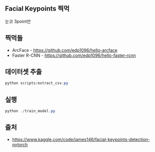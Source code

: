## Facial Keypoints 찍먹

눈코 3point만

## 찍먹들

* ArcFace - https://github.com/edp1096/hello-arcface
* Faster R-CNN - https://github.com/edp1096/hello-faster-rcnn


## 데이터셋 추출

```powershell
python scripts/extract_csv.py
```


## 실행

```powershell
python ./train_model.py
```


## 출처

* https://www.kaggle.com/code/james146/facial-keypoints-detection-pytorch
